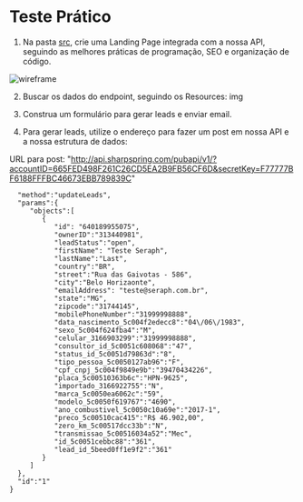 # Teste Prático

1. Na pasta [src](/src/), crie uma Landing Page integrada com a nossa API, seguindo as melhores práticas de programação, SEO e organização de código.

![wireframe](https://blog.lidery.org.br/wp-content/uploads/2019/03/Wireframe.jpg)


2. Buscar os dados do endpoint, seguindo os Resources:
img

3. Construa um formulário para gerar leads e enviar email.

4. Para gerar leads, utilize o endereço para fazer um post em nossa API e a nossa estrutura de dados:

URL para post: "http://api.sharpspring.com/pubapi/v1/?accountID=665FED498F261C26CD5EA2B9FB56CF6D&secretKey=F77777BF6188FFFBC46673EBB789839C"

````{
  "method":"updateLeads",
  "params":{
     "objects":[
        {
           "id": "640189955075",
           "ownerID":"313440981",
           "leadStatus":"open",
           "firstName": "Teste Seraph",
           "lastName":"Last",
           "country":"BR",
           "street":"Rua das Gaivotas - 586",
           "city":"Belo Horizaonte",
           "emailAddress": "teste@seraph.com.br",
           "state":"MG",
           "zipcode":"31744145",
           "mobilePhoneNumber":"31999998888",
           "data_nascimento_5c004f2edecc8":"04\/06\/1983",
           "sexo_5c004f624fba4":"M",
           "celular_3166903299":"31999998888",
           "consultor_id_5c0051c608068":"47",
           "status_id_5c0051d79863d":"8",
           "tipo_pessoa_5c0050127ab96":"F",
           "cpf_cnpj_5c004f9849e9b":"39470434226",
           "placa_5c00510363b6c":"HPN-9625",
           "importado_3166922755":"N",
           "marca_5c0050ea6062c":"59",
           "modelo_5c0050f619767":"4690",
           "ano_combustivel_5c0050c10a69e":"2017-1",
           "preco_5c00510cac415":"R$ 46.902,00",
           "zero_km_5c00517dcc33b":"N",
           "transmissao_5c00516034a52":"Mec",
           "id_5c0051cebbc88":"361",
           "lead_id_5beed0ff1e9f2":"361"
        }
     ]
  },
  "id":"1"
}

`````
